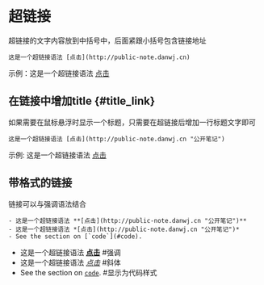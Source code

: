 # 超链接

超链接的文字内容放到中括号中，后面紧跟小括号包含链接地址

```
这是一个超链接语法 [点击](http://public-note.danwj.cn)
```
示例：这是一个超链接语法 [点击](http://public-note.danwj.cn)

## 在链接中增加title {#title_link}
如果需要在鼠标悬浮时显示一个标题，只需要在超链接后增加一行标题文字即可

```
这是一个超链接语法 [点击](http://public-note.danwj.cn "公开笔记")
```

示例: 这是一个超链接语法 [点击](http://public-note.danwj.cn "公开笔记")

## 带格式的链接
链接可以与强调语法结合
```
- 这是一个超链接语法 **[点击](http://public-note.danwj.cn "公开笔记")**
- 这是一个超链接语法 *[点击](http://public-note.danwj.cn "公开笔记")*
- See the section on [`code`](#code).
```

- 这是一个超链接语法 **[点击](http://public-note.danwj.cn "公开笔记")** #强调
- 这是一个超链接语法 *[点击](http://public-note.danwj.cn "公开笔记")* #斜体
- See the section on [`code`](#title_link). #显示为代码样式